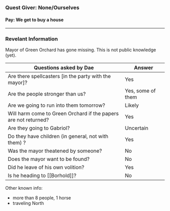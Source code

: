 ### Quest Giver: None/Ourselves

#### Pay: We get to buy a house 

***

### Revelant Information

Mayor of Green Orchard has gone missing. This is not public knowledge (yet).

| Questions asked by Dae | Answer |
| -- | -- |
| Are there spellcasters \[in the party with the mayor]? | Yes |
| Are the people stronger than us? | Yes, some of them |
| Are we going to run into them tomorrow? | Likely |
| Will harm come to Green Orchard if the papers are not returned? | Yes |
| Are they going to Gabriol? | Uncertain |
| Do they have children (in general, not with them) ? | Yes |
| Was the mayor theatened by someone? | No |
| Does the mayor want to be found? | No |
| Did he leave of his own volition? | Yes |
| Is he heading to [[Borhold]]? | No |

Other known info:
- more than 8 people, 1 horse
- traveling North